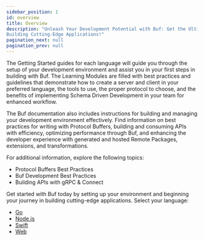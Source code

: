 ```yaml
---
sidebar_position: 1
id: overview
title: Overview
description: "Unleash Your Development Potential with Buf: Get the Ultimate Guide to Setting Up Your Environment and
Building Cutting-Edge Applications!"
pagination_next: null
pagination_prev: null
---
```


The Getting Started guides for each language will guide you through the setup of your development environment and assist
you in your first steps in building with Buf. The Learning Modules are filled with best practices and guidelines that
demonstrate how to create a server and client in your preferred language, the tools to use, the proper protocol to
choose, and the benefits of implementing Schema Driven Development in your team for enhanced workflow.

The Buf documentation also includes instructions for building and managing your development environment effectively.
Find information on best practices for writing with Protocol Buffers, building and consuming APIs with efficiency,
optimizing performance through Buf, and enhancing the developer experience with generated and hosted Remote Packages,
extensions, and transformations.

For additional information, explore the following topics:

* Protocol Buffers Best Practices
* Buf Development Best Practices
* Building APIs with gRPC & Connect

Get started with Buf today by setting up your environment and beginning your journey in building cutting-edge
applications. Select your language:

- [Go](go/overview)
- [Node.js](node/getting-started)
- [Swift](swift/overview)
- [Web](web/getting-started)